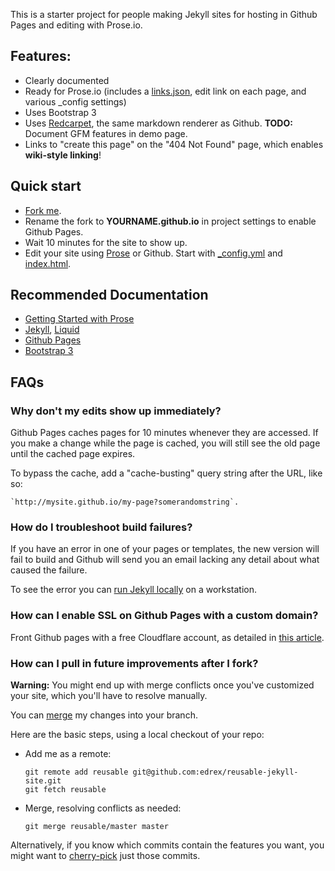 This is a starter project for people making Jekyll sites for hosting in Github Pages and editing with Prose.io.

## Features:

 - Clearly documented
 - Ready for Prose.io (includes a [links.json](links.json), edit link on each page, and various _config settings)
 - Uses Bootstrap 3
 - Uses [Redcarpet](https://github.com/vmg/redcarpet), the same markdown renderer as Github. **TODO:** Document GFM features in demo page.
 - Links to "create this page" on the "404 Not Found" page, which enables **wiki-style linking**!

## Quick start

 - [Fork me](https://github.com/edrex/reusable-jekyll-site/fork).
 - Rename the fork to **YOURNAME.github.io** in project settings to enable Github Pages.
 - Wait 10 minutes for the site to show up.
 - Edit your site using [Prose](http://prose.io/) or Github. Start with [_config.yml](_config.yml) and [index.html](index.html).

## Recommended Documentation

   - [Getting Started with Prose](https://github.com/prose/prose/wiki/Getting-Started)
   - [Jekyll](http://jekyllrb.com/docs/home/), [Liquid](https://github.com/Shopify/liquid/wiki/Liquid-for-Designers)
   - [Github Pages](https://help.github.com/articles/using-jekyll-with-pages)
   - [Bootstrap 3](http://getbootstrap.com/)

## FAQs

### Why don't my edits show up immediately?

Github Pages caches pages for 10 minutes whenever they are accessed. If you make a change while the page is cached, you will still see the old page until the cached page expires.

To bypass the cache, add a "cache-busting" query string after the URL, like so: 

    `http://mysite.github.io/my-page?somerandomstring`.

### How do I troubleshoot build failures?

If you have an error in one of your pages or templates, the new version will fail to build and Github will send you an email lacking any detail about what caused the failure. 

To see the error you can [run Jekyll locally](http://jekyllrb.com/docs/quickstart/) on a workstation.

### How can I enable SSL on Github Pages with a custom domain?

Front Github pages with a free Cloudflare account, as detailed in [this article](https://www.benburwell.com/posts/configuring-cloudflare-universal-ssl/).

### How can I pull in future improvements after I fork?

**Warning:** You might end up with merge conflicts once you've customized your site, which you'll have to resolve manually.

You can [merge](http://git-scm.com/book/en/Git-Branching-Basic-Branching-and-Merging) my changes into your branch.

Here are the basic steps, using a local checkout of your repo:

* Add me as a remote:

  ```
  git remote add reusable git@github.com:edrex/reusable-jekyll-site.git
  git fetch reusable
  ```

* Merge, resolving conflicts as needed:
  
  ```
  git merge reusable/master master
  ```

Alternatively, if you know which commits contain the features you want, you might want to [cherry-pick](http://git-scm.com/docs/git-cherry-pick) just those commits.
